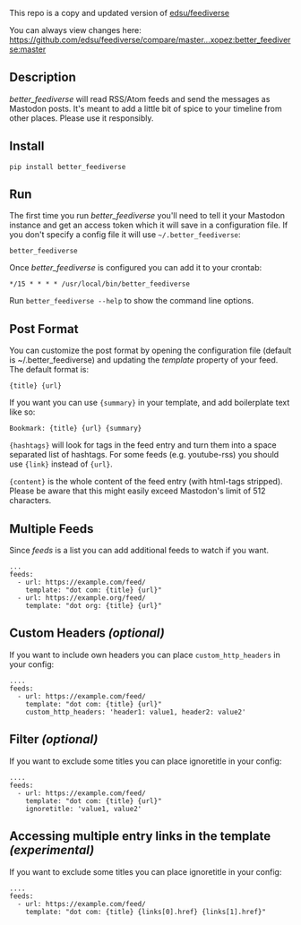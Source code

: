 This repo is a copy and updated version of [edsu/feediverse](https://github.com/edsu/feediverse)

You can always view changes here: https://github.com/edsu/feediverse/compare/master...xopez:better_feediverse:master

## Description

*better_feediverse* will read RSS/Atom feeds and send the messages as Mastodon posts.
It's meant to add a little bit of spice to your timeline from other places.
Please use it responsibly.

## Install

    pip install better_feediverse

## Run

The first time you run *better_feediverse* you'll need to tell it your Mastodon
instance and get an access token which it will save in a configuration file. If
you don't specify a config file it will use `~/.better_feediverse`:

    better_feediverse

Once *better_feediverse* is configured you can add it to your crontab:

    */15 * * * * /usr/local/bin/better_feediverse    

Run `better_feediverse --help` to show the command line options.

## Post Format

You can customize the post format by opening the configuration file (default is
~/.better_feediverse) and updating the *template* property of your feed. The default
format is:

    {title} {url}

If you want you can use `{summary}` in your template, and add boilerplate text
like so:

    Bookmark: {title} {url} {summary}

`{hashtags}` will look for tags in the feed entry and turn them into a space
separated list of hashtags. For some feeds (e.g. youtube-rss) you should use `{link}` instead of `{url}`.

`{content}` is the whole content of the feed entry (with html-tags
stripped). Please be aware that this might easily exceed Mastodon's
limit of 512 characters.

## Multiple Feeds

Since *feeds* is a list you can add additional feeds to watch if you want.

    ...
    feeds:
      - url: https://example.com/feed/
        template: "dot com: {title} {url}"
      - url: https://example.org/feed/
        template: "dot org: {title} {url}"

## Custom Headers *(optional)*

If you want to include own headers you can place `custom_http_headers` in your config:

    ....
    feeds:
      - url: https://example.com/feed/
        template: "dot com: {title} {url}"
        custom_http_headers: 'header1: value1, header2: value2'


## Filter *(optional)*

If you want to exclude some titles you can place ignoretitle in your config:

    ....
    feeds:
      - url: https://example.com/feed/
        template: "dot com: {title} {url}"
        ignoretitle: 'value1, value2'

## Accessing multiple entry links in the template *(experimental)*

If you want to exclude some titles you can place ignoretitle in your config:

    ....
    feeds:
      - url: https://example.com/feed/
        template: "dot com: {title} {links[0].href} {links[1].href}"